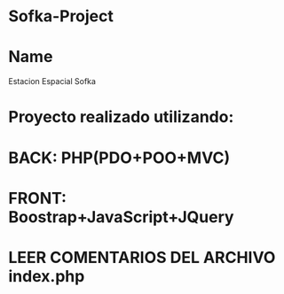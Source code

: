 # Sofka-Project
# Name
Estacion Espacial Sofka
# Proyecto realizado utilizando:
# BACK: PHP(PDO+POO+MVC)
# FRONT: Boostrap+JavaScript+JQuery
# LEER COMENTARIOS DEL ARCHIVO index.php

